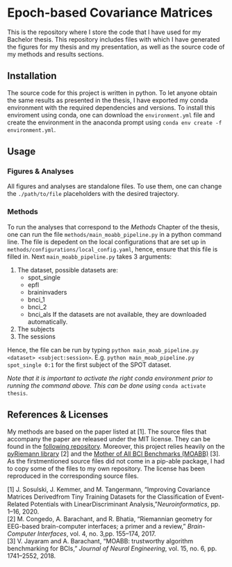 # Epoch-based Covariance Matrices
This is the repository where I store the code that I have used for my Bachelor thesis. This repository includes files with which I have generated the figures for my thesis and my presentation, as well as the source code of my methods and results sections. 

## Installation
The source code for this project is written in python. To let anyone obtain the same results as presented in the thesis, I have exported my conda environment with the required dependencies and versions. To install this enviroment using conda, one can download the `environment.yml` file and create the environment in the anaconda prompt using `conda env create -f environment.yml`.

## Usage
### Figures & Analyses
All figures and analyses are standalone files. To use them, one can change the `./path/to/file` placeholders with the desired trajectory.

### Methods
To run the analyses that correspond to the _Methods_ Chapter of the thesis, one can run the file `methods/main_moabb_pipeline.py` in a python command line. The file is depedent on the local configurations that are set up in `methods/configurations/local_config.yaml`, hence, ensure that this file is filled in. Next `main_moabb_pipeline.py` takes 3 arguments: 
1. The dataset, possible datasets are:
    - spot_single
    - epfl
    - braininvaders
    - bnci_1
    - bnci_2
    - bnci_als
   If the datasets are not available, they are downloaded automatically.
2. The subjects
3. The sessions

Hence, the file can be run by typing `python main_moab_pipeline.py <dataset> <subject:session>`. E.g. `python main_moab_pipeline.py spot_single 0:1` for the first subject of the SPOT dataset. <br>

_Note that it is important to activate the right conda environment prior to running the command above. This can be done using_ `conda activate thesis`.<br>

## References & Licenses
My methods are based on the paper listed at [1]. The source files that accompany the paper are released under the MIT license. They can be found in the [following repository](https://github.com/jsosulski/time-decoupled-lda). Moreover, this project relies heavily on the [pyRiemann library](https://zenodo.org/record/18982#.YLdhSKgzZPY) [2] and the [Mother of All BCI Benchmarks (MOABB)](https://github.com/NeuroTechX/moabb) [3]. As the firstmentioned source files did not come in a pip-able package, I had to copy some of the files to my own repository. The license has been reproduced in the corresponding source files. 


[1] J.  Sosulski,  J.  Kemmer,  and  M.  Tangermann,  “Improving  Covariance  Matrices  Derivedfrom Tiny Training Datasets for the Classification of Event-Related Potentials with LinearDiscriminant Analysis,”_Neuroinformatics_, pp. 1–16, 2020.<br>
[2] M. Congedo, A. Barachant, and R. Bhatia, “Riemannian geometry for EEG-based brain-computer  interfaces;  a  primer  and  a  review,” _Brain-Computer  Interfaces_,  vol.  4,  no.  3,pp. 155–174, 2017.<br>
[3] V. Jayaram and A. Barachant, “MOABB: trustworthy algorithm benchmarking for BCIs,” _Journal of Neural Engineering_, vol. 15, no. 6, pp. 1741–2552, 2018.<br>
